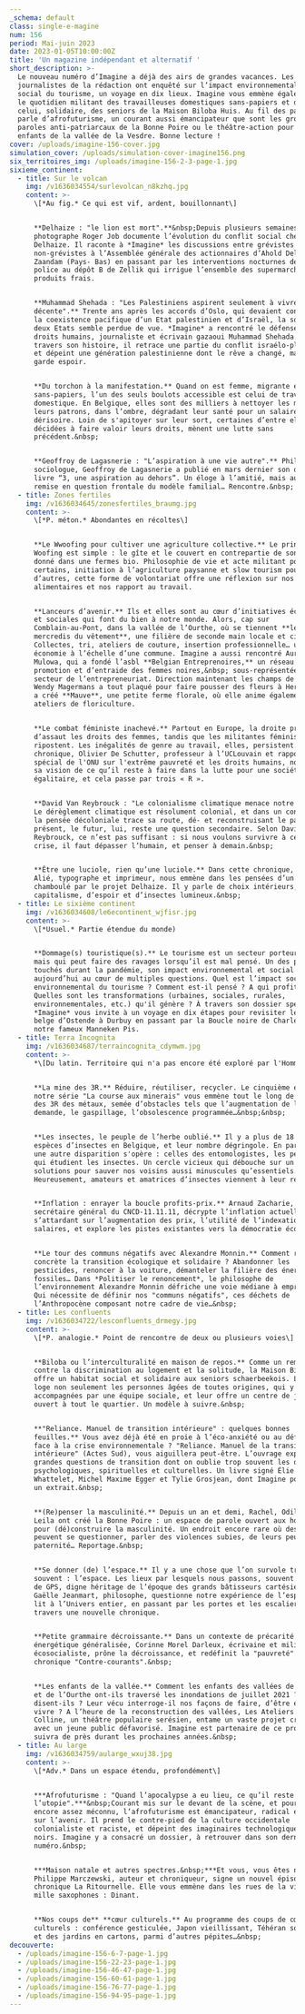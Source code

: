 ```yaml
---
_schema: default
class: single-e-magine
num: 156
period: Mai-juin 2023
date: 2023-01-05T10:00:00Z
title: 'Un magazine indépendant et alternatif '
short_description: >-
  Le nouveau numéro d’Imagine a déjà des airs de grandes vacances. Les
  journalistes de la rédaction ont enquêté sur l’impact environnemental et
  social du tourisme, un voyage en dix lieux. Imagine vous emmène également dans
  le quotidien militant des travailleuses domestiques sans-papiers et dans
  celui, solidaire, des seniors de la Maison Biloba Huis. Au fil des pages, on y
  parle d’afrofuturisme, un courant aussi émancipateur que sont les groupes de
  paroles anti-patriarcaux de la Bonne Poire ou le théâtre-action pour les
  enfants de la vallée de la Vesdre. Bonne lecture ! 
cover: /uploads/imagine-156-cover.jpg
simulation_cover: /uploads/simulation-cover-imagine156.png
six_territoires_img: /uploads/imagine-156-2-3-page-1.jpg
sixieme_continent:
  - title: Sur le volcan
    img: /v1636034554/surlevolcan_n8kzhq.jpg
    content: >-
      \[*Au fig.* Ce qui est vif, ardent, bouillonnant\]


      **Delhaize : "le lion est mort".**&nbsp;Depuis plusieurs semaines, le
      photographe Roger Job documente l’évolution du conflit social chez
      Delhaize. Il raconte à *Imagine* les discussions entre grévistes et
      non-grévistes à l’Assemblée générale des actionnaires d’Ahold Delhaize à
      Zaandam (Pays- Bas) en passant par les interventions nocturnes de la
      police au dépôt B de Zellik qui irrigue l’ensemble des supermarchés en
      produits frais.


      **Muhammad Shehada : "Les Palestiniens aspirent seulement à vivre une vie
      décente".** Trente ans après les accords d’Oslo, qui devaient conduire à
      la coexistence pacifique d’un Etat palestinien et d’Israël, la solution à
      deux Etats semble perdue de vue. *Imagine* a rencontré le défenseur des
      droits humains, journaliste et écrivain gazaoui Muhammad Shehada. À
      travers son histoire, il retrace une partie du conflit israélo-plaestinien
      et dépeint une génération palestinienne dont le rêve a changé, mais qui
      garde espoir.


      **Du torchon à la manifestation.** Quand on est femme, migrante et
      sans-papiers, l’un des seuls boulots accessible est celui de travailleuse
      domestique. En Belgique, elles sont des milliers à nettoyer les maisons de
      leurs patrons, dans l’ombre, dégradant leur santé pour un salaire
      dérisoire. Loin de s'apitoyer sur leur sort, certaines d’entre elles,
      décidées à faire valoir leurs droits, mènent une lutte sans
      précédent.&nbsp;


      **Geoffroy de Lagasnerie : "L’aspiration à une vie autre".** Philosophe et
      sociologue, Geoffroy de Lagasnerie a publié en mars dernier son dernier
      livre “3, une aspiration au dehors”. Un éloge à l’amitié, mais aussi
      remise en question frontale du modèle familial… Rencontre.&nbsp;
  - title: Zones fertiles
    img: /v1636034645/zonesfertiles_braumg.jpg
    content: >-
      \[*P. méton.* Abondantes en récoltes\]


      **Le Wwoofing pour cultiver une agriculture collective.** Le principe du
      Woofing est simple : le gîte et le couvert en contrepartie de son temps
      donné dans une fermes bio. Philosophie de vie et acte militant pour
      certains, initiation à l’agriculture paysanne et slow tourism pour
      d’autres, cette forme de volontariat offre une réflexion sur nos habitudes
      alimentaires et nos rapport au travail.


      **Lanceurs d’avenir.** Ils et elles sont au cœur d’initiatives écologiques
      et sociales qui font du bien à notre monde. Alors, cap sur
      Comblain-au-Pont, dans la vallée de l’Ourthe, où se tiennent **les
      mercredis du vêtement**, une filière de seconde main locale et circulaire.
      Collectes, tri, ateliers de couture, insertion professionnelle… une petite
      économie à l’échelle d’une commune. Imagine a aussi rencontré Aurélie
      Mulowa, qui a fondé l’asbl **Belgian Entreprenoires,** un réseau de
      promotion et d’entraide des femmes noires,&nbsp; sous-représentées dans le
      secteur de l’entrepreneuriat. Direction maintenant les champs de tulipes.
      Wendy Magermans a tout plaqué pour faire pousser des fleurs à Herve. Elle
      a créé **Mauve**, une petite ferme florale, où elle anime également des
      ateliers de floriculture.


      **Le combat féministe inachevé.** Partout en Europe, la droite prend
      d’assaut les droits des femmes, tandis que les militantes féministes
      ripostent. Les inégalités de genre au travail, elles, persistent. Dans sa
      chronique, Olivier De Schutter, professeur à l’UCLouvain et rapporteur
      spécial de l'ONU sur l'extrême pauvreté et les droits humains, nous livre
      sa vision de ce qu’il reste à faire dans la lutte pour une société
      égalitaire, et cela passe par trois « R ».


      **David Van Reybrouck : "Le colonialisme climatique menace notre futur".**
      Le dérèglement climatique est résolument colonial, et dans un contexte où
      la pensée décoloniale trace sa route, dé- et reconstruisant le passé et le
      présent, le futur, lui, reste une question secondaire. Selon David Van
      Reybrouck, ce n’est pas suffisant : si nous voulons survivre à cette
      crise, il faut dépasser l’humain, et penser à demain.&nbsp;


      **Être une luciole, rien qu’une luciole.** Dans cette chronique, Yves
      Alié, typographe et imprimeur, nous emmène dans les pensées d’un homme
      chamboulé par le projet Delhaize. Il y parle de choix intérieurs, de
      capitalisme, d’espoir et d’insectes lumineux.&nbsp;
  - title: Le sixième continent
    img: /v1636034608/le6econtinent_wjfisr.jpg
    content: >-
      \[*Usuel.* Partie étendue du monde)


      **Dommage(s) touristique(s).** ​​​​​​Le tourisme est un secteur porteur
      mais qui peut faire des ravages lorsqu’il est mal pensé. Un des plus
      touchés durant la pandémie, son impact environnemental et social est
      aujourd’hui au cœur de multiples questions. Quel est l’impact social et
      environnemental du tourisme ? Comment est-il pensé ? A qui profite-t-il ?
      Quelles sont les transformations (urbaines, sociales, rurales,
      environnementales, etc.) qu'il génère ? À travers son dossier spécial,
      *Imagine* vous invite à un voyage en dix étapes pour revisiter le tourisme
      belge d’Ostende à Durbuy en passant par la Boucle noire de Charleroi et
      notre fameux Manneken Pis.
  - title: Terra Incognita
    img: /v1636034687/terraincognita_cdymwm.jpg
    content: >-
      *\[Du latin. Territoire qui n'a pas encore été exploré par l'Homme\]*


      **La mine des 3R.** Réduire, réutiliser, recycler. Le cinquième épisode de
      notre série "La course aux minerais" vous emmène tout le long de la chaîne
      des 3R des métaux, semée d’obstacles tels que l’augmentation de la
      demande, le gaspillage, l’obsolescence programmée…&nbsp;&nbsp;


      **Les insectes, le peuple de l’herbe oublié.** Il y a plus de 18 000
      espèces d’insectes en Belgique, et leur nombre dégringole. En parallèle,
      une autre disparition s'opère : celles des entomologistes, les personnes
      qui étudient les insectes. Un cercle vicieux qui débouche sur un manque de
      solutions pour sauver nos voisins aussi minuscules qu’essentiels.
      Heureusement, amateurs et amatrices d’insectes viennent à leur rescousse.


      **Inflation : enrayer la boucle profits-prix.** Arnaud Zacharie,
      secrétaire général du CNCD-11.11.11, décrypte l’inflation actuelle, en
      s’attardant sur l’augmentation des prix, l’utilité de l’indexation des
      salaires, et explore les pistes existantes vers la démocratie économique.


      **Le tour des communs négatifs avec Alexandre Monnin.** Comment rendre
      concrète la transition écologique et solidaire ? Abandonner les
      pesticides, renoncer à la voiture, démanteler la filière des énergies
      fossiles… Dans *Politiser le renoncement*, le philosophe de
      l’environnement Alexandre Monnin défriche une voie médiane à emprunter.
      Qui nécessite de définir nos "communs négatifs", ces déchets de
      l’Anthropocène composant notre cadre de vie…&nbsp;
  - title: Les confluents
    img: /v1636034722/lesconfluents_drmegy.jpg
    content: >-
      \[*P. analogie.* Point de rencontre de deux ou plusieurs voies\]


      **Biloba ou l’interculturalité en maison de repos.** Comme un rempart
      contre la discrimination au logement et la solitude, la Maison Biloba Huis
      offre un habitat social et solidaire aux seniors schaerbeekois. L’asbl
      loge non seulement les personnes âgées de toutes origines, qui y sont
      accompagnées par une équipe sociale, et leur offre un centre de jour,
      ouvert à tout le quartier. Un modèle à suivre.&nbsp;


      **"Reliance. Manuel de transition intérieure" : quelques bonnes
      feuilles.** Vous avez déjà été en proie à l’éco-anxiété ou au défaitisme
      face à la crise environnementale ? "Reliance. Manuel de la transition
      intérieure" (Actes Sud), vous aiguillera peut-être. L’ouvrage explore les
      grandes questions de transition dont on oublie trop souvent les dimensions
      psychologiques, spirituelles et culturelles. Un livre signé Élie
      Whattelet, Michel Maxime Egger et Tylie Grosjean, dont Imagine pour offre
      un extrait.&nbsp;


      **(Re)penser la masculinité.** Depuis un an et demi, Rachel, Odile et
      Leila ont créé la Bonne Poire : un espace de parole ouvert aux hommes,
      pour (dé)construire la masculinité. Un endroit encore rare où des hommes
      peuvent se questionner, parler des violences subies, de leurs peurs, de la
      paternité… Reportage.&nbsp;


      **Se donner (de) l’espace.** Il y a une chose que l’on survole trop
      souvent : l’espace. Les lieux par lesquels nous passons, souvent assistés
      de GPS, digne héritage de l’époque des grands bâtisseurs cartésiens.
      Gaëlle Jeanmart, philosophe, questionne notre expérience de l’espace, du
      lit à l’Univers entier, en passant par les portes et les escaliers à
      travers une nouvelle chronique.


      **Petite grammaire décroissante.** Dans un contexte de précarité
      énergétique généralisée, Corinne Morel Darleux, écrivaine et militante
      écosocialiste, prône la décroissance, et redéfinit la "pauvreté" dans sa
      chronique "Contre-courants".&nbsp;


      **Les enfants de la vallée.** Comment les enfants des vallées de la Vesdre
      et de l’Ourthe ont-ils traversé les inondations de juillet 2021 ? Qu’en
      disent-ils ? Leur vécu interroge-il nos façons de faire, d’être et de
      vivre ? A l’heure de la reconstruction des vallées, Les Ateliers de la
      Colline, un théâtre populaire serésien, entame un vaste projet créatif
      avec un jeune public défavorisé. Imagine est partenaire de ce projet et le
      suivra de près durant les prochaines années.&nbsp;
  - title: Au large
    img: /v1636034759/aularge_wxuj38.jpg
    content: >-
      \[*Adv.* Dans un espace étendu, profondément\]


      ***Afrofuturisme : "Quand l’apocalypse a eu lieu, ce qu’il reste c’est
      l’utopie".***&nbsp;Courant mis sur le devant de la scène, et pourtant
      encore assez méconnu, l’afrofuturisme est émancipateur, radical et porté
      sur l’avenir. Il prend le contre-pied de la culture occidentale
      colonialiste et raciste, et dépeint des imaginaires technologiques et
      noirs. Imagine y a consacré un dossier, à retrouver dans son dernier
      numéro.&nbsp;


      ***Maison natale et autres spectres.&nbsp;***Et vous, vous êtes né où ?
      Philippe Marczewski, auteur et chroniqueur, signe un nouvel épisode de sa
      chronique La Ritournelle. Elle vous emmène dans les rues de la ville aux
      mille saxophones : Dinant.


      **Nos coups de** **cœur culturels.** Au programme des coups de cœur
      culturels : conférence gesticulée, Japon vieillissant, Téhéran sous opium
      et des jardins en cartons, parmi d’autres pépites…&nbsp;
decouverte:
  - /uploads/imagine-156-6-7-page-1.jpg
  - /uploads/imagine-156-22-23-page-1.jpg
  - /uploads/imagine-156-46-47-page-1.jpg
  - /uploads/imagine-156-60-61-page-1.jpg
  - /uploads/imagine-156-76-77-page-1.jpg
  - /uploads/imagine-156-94-95-page-1.jpg
---
```

